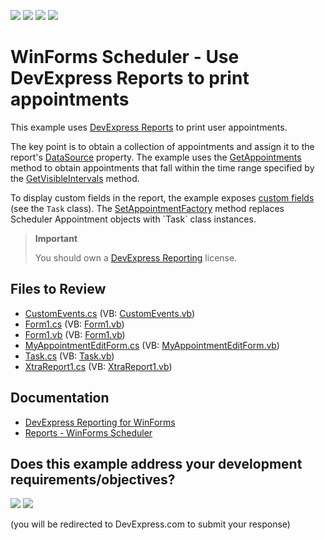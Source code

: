 <!-- default badges list -->
![](https://img.shields.io/endpoint?url=https://codecentral.devexpress.com/api/v1/VersionRange/128636620/24.2.1%2B)
[![](https://img.shields.io/badge/Open_in_DevExpress_Support_Center-FF7200?style=flat-square&logo=DevExpress&logoColor=white)](https://supportcenter.devexpress.com/ticket/details/E1183)
[![](https://img.shields.io/badge/📖_How_to_use_DevExpress_Examples-e9f6fc?style=flat-square)](https://docs.devexpress.com/GeneralInformation/403183)
[![](https://img.shields.io/badge/💬_Leave_Feedback-feecdd?style=flat-square)](#does-this-example-address-your-development-requirementsobjectives)
<!-- default badges end -->

# WinForms Scheduler - Use DevExpress Reports to print appointments

This example uses [DevExpress Reports](https://www.devexpress.com/subscriptions/reporting/) to print user appointments.

The key point is to obtain a collection of appointments and assign it to the report's [DataSource](https://docs.devexpress.com/XtraReports/DevExpress.XtraReports.UI.XtraReportBase.DataSource) property. The example uses the [GetAppointments](https://docs.devexpress.com/WindowsForms/DevExpress.XtraScheduler.SchedulerDataStorage.GetAppointments.overloads) method to obtain appointments that fall within the time range specified by the [GetVisibleIntervals](https://docs.devexpress.com/WindowsForms/DevExpress.XtraScheduler.SchedulerViewBase.GetVisibleIntervals) method.

To display custom fields in the report, the example exposes [custom fields](https://docs.devexpress.com/WindowsForms/17137/controls-and-libraries/scheduler/data-binding/mappings/custom-fields) (see the `Task` class). The [SetAppointmentFactory](https://docs.devexpress.com/CoreLibraries/DevExpress.XtraScheduler.AppointmentStorageBase.SetAppointmentFactory(DevExpress.XtraScheduler.IAppointmentFactory)) method replaces Scheduler Appointment objects with `Task` class instances.

> **Important**
>
> You should own a [DevExpress Reporting](https://www.devexpress.com/buy/net/) license.


## Files to Review

* [CustomEvents.cs](./CS/PrintingViaReports/Data/CustomEvents.cs) (VB: [CustomEvents.vb](./VB/PrintingViaReports/Data/CustomEvents.vb))
* [Form1.cs](./CS/PrintingViaReports/Form1.cs) (VB: [Form1.vb](./VB/PrintingViaReports/Form1.vb))
* [Form1.vb](./CS/PrintingViaReports/Form1.vb) (VB: [Form1.vb](./VB/PrintingViaReports/Form1.vb))
* [MyAppointmentEditForm.cs](./CS/PrintingViaReports/MyAppointmentEditForm.cs) (VB: [MyAppointmentEditForm.vb](./VB/PrintingViaReports/MyAppointmentEditForm.vb))
* [Task.cs](./CS/PrintingViaReports/Task.cs) (VB: [Task.vb](./VB/PrintingViaReports/Task.vb))
* [XtraReport1.cs](./CS/PrintingViaReports/XtraReport1.cs) (VB: [XtraReport1.vb](./VB/PrintingViaReports/XtraReport1.vb))


## Documentation

* [DevExpress Reporting for WinForms](https://docs.devexpress.com/XtraReports/1198/winforms-reporting)
* [Reports - WinForms Scheduler](https://docs.devexpress.com/WindowsForms/8372/controls-and-libraries/scheduler/scheduler-reporting)
<!-- feedback -->
## Does this example address your development requirements/objectives?

[<img src="https://www.devexpress.com/support/examples/i/yes-button.svg"/>](https://www.devexpress.com/support/examples/survey.xml?utm_source=github&utm_campaign=winforms-scheduler-print-appointments-using-reports&~~~was_helpful=yes) [<img src="https://www.devexpress.com/support/examples/i/no-button.svg"/>](https://www.devexpress.com/support/examples/survey.xml?utm_source=github&utm_campaign=winforms-scheduler-print-appointments-using-reports&~~~was_helpful=no)

(you will be redirected to DevExpress.com to submit your response)
<!-- feedback end -->

